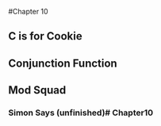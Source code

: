 #Chapter 10
## C is for Cookie
## Conjunction Function
## Mod Squad
### Simon Says (unfinished)# Chapter10
